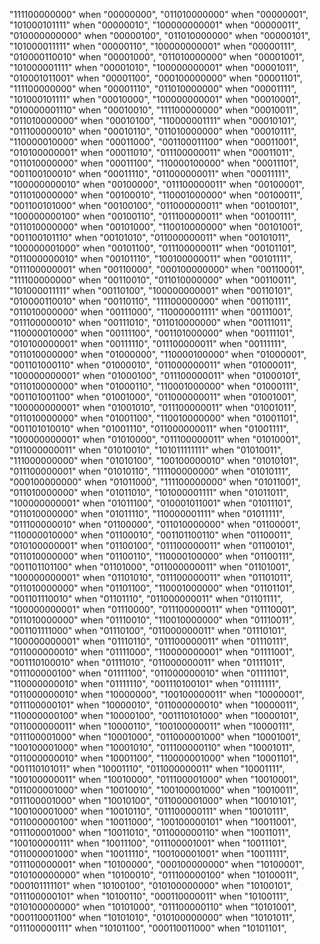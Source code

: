 "111100000000" when "00000000",
"011010000000" when "00000001",
"101000101111" when "00000010",
"100000000001" when "00000011",
"010000000000" when "00000100",
"011010000000" when "00000101",
"101000011111" when "00000110",
"100000000001" when "00000111",
"010000110010" when "00001000",
"011010000000" when "00001001",
"101000001111" when "00001010",
"100000000001" when "00001011",
"010001011001" when "00001100",
"000100000000" when "00001101",
"111100000000" when "00001110",
"011010000000" when "00001111",
"101000101111" when "00010000",
"100000000001" when "00010001",
"010000001110" when "00010010",
"111100000000" when "00010011",
"011010000000" when "00010100",
"110000001111" when "00010101",
"011100000010" when "00010110",
"011010000000" when "00010111",
"110000010000" when "00011000",
"001100011100" when "00011001",
"010100000001" when "00011010",
"011100000011" when "00011011",
"011010000000" when "00011100",
"110000100000" when "00011101",
"001100100010" when "00011110",
"011000000011" when "00011111",
"100000000010" when "00100000",
"011100000011" when "00100001",
"011010000000" when "00100010",
"110001000000" when "00100011",
"001100101000" when "00100100",
"011000000011" when "00100101",
"100000000100" when "00100110",
"011100000011" when "00100111",
"011010000000" when "00101000",
"110010000000" when "00101001",
"001100101110" when "00101010",
"011000000011" when "00101011",
"100000001000" when "00101100",
"011100000011" when "00101101",
"011000000010" when "00101110",
"100100000011" when "00101111",
"011100000001" when "00110000",
"000100000000" when "00110001",
"111100000000" when "00110010",
"011010000000" when "00110011",
"101000011111" when "00110100",
"100000000001" when "00110101",
"010000110010" when "00110110",
"111100000000" when "00110111",
"011010000000" when "00111000",
"110000001111" when "00111001",
"011100000010" when "00111010",
"011010000000" when "00111011",
"110000010000" when "00111100",
"001101000000" when "00111101",
"010100000001" when "00111110",
"011100000011" when "00111111",
"011010000000" when "01000000",
"110000100000" when "01000001",
"001101000110" when "01000010",
"011000000011" when "01000011",
"100000000001" when "01000100",
"011100000011" when "01000101",
"011010000000" when "01000110",
"110001000000" when "01000111",
"001101001100" when "01001000",
"011000000011" when "01001001",
"100000000001" when "01001010",
"011100000011" when "01001011",
"011010000000" when "01001100",
"110010000000" when "01001101",
"001101010010" when "01001110",
"011000000011" when "01001111",
"100000000001" when "01010000",
"011100000011" when "01010001",
"011000000011" when "01010010",
"101011111111" when "01010011",
"111000000000" when "01010100",
"100100000010" when "01010101",
"011100000001" when "01010110",
"111100000000" when "01010111",
"000100000000" when "01011000",
"111100000000" when "01011001",
"011010000000" when "01011010",
"101000001111" when "01011011",
"100000000001" when "01011100",
"010001011001" when "01011101",
"011010000000" when "01011110",
"110000001111" when "01011111",
"011100000010" when "01100000",
"011010000000" when "01100001",
"110000010000" when "01100010",
"001101100110" when "01100011",
"010100000001" when "01100100",
"011100000011" when "01100101",
"011010000000" when "01100110",
"110000100000" when "01100111",
"001101101100" when "01101000",
"011000000011" when "01101001",
"100000000001" when "01101010",
"011100000011" when "01101011",
"011010000000" when "01101100",
"110001000000" when "01101101",
"001101110010" when "01101110",
"011000000011" when "01101111",
"100000000001" when "01110000",
"011100000011" when "01110001",
"011010000000" when "01110010",
"110010000000" when "01110011",
"001101111000" when "01110100",
"011000000011" when "01110101",
"100000000001" when "01110110",
"011100000011" when "01110111",
"011000000010" when "01111000",
"110000000001" when "01111001",
"001110100010" when "01111010",
"011000000011" when "01111011",
"011100000100" when "01111100",
"011000000010" when "01111101",
"110000000010" when "01111110",
"001110100101" when "01111111",
"011000000010" when "10000000",
"100100000011" when "10000001",
"011100000101" when "10000010",
"011000000010" when "10000011",
"110000000100" when "10000100",
"001110101000" when "10000101",
"011000000011" when "10000110",
"100100000011" when "10000111",
"011100001000" when "10001000",
"011000001000" when "10001001",
"100100001000" when "10001010",
"011100000110" when "10001011",
"011000000010" when "10001100",
"110000001000" when "10001101",
"001110101011" when "10001110",
"011000000011" when "10001111",
"100100000011" when "10010000",
"011100001000" when "10010001",
"011000001000" when "10010010",
"100100001000" when "10010011",
"011100001000" when "10010100",
"011000001000" when "10010101",
"100100001000" when "10010110",
"011100000111" when "10010111",
"011000000100" when "10011000",
"100100000101" when "10011001",
"011100001000" when "10011010",
"011000000110" when "10011011",
"100100000111" when "10011100",
"011100001001" when "10011101",
"011000001000" when "10011110",
"100100001001" when "10011111",
"011100000001" when "10100000",
"000100000000" when "10100001",
"010100000000" when "10100010",
"011100000100" when "10100011",
"000101111101" when "10100100",
"010100000000" when "10100101",
"011100000101" when "10100110",
"000110000011" when "10100111",
"010100000000" when "10101000",
"011100000110" when "10101001",
"000110001100" when "10101010",
"010100000000" when "10101011",
"011100000111" when "10101100",
"000110011000" when "10101101",
